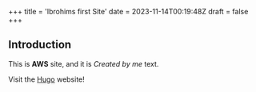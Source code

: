 +++
title = 'Ibrohims first Site'
date = 2023-11-14T00:19:48Z
draft = false
+++

## Introduction

This is **AWS** site, and it is *Created by me* text.

Visit the [Hugo](https://gohugo.io) website!
